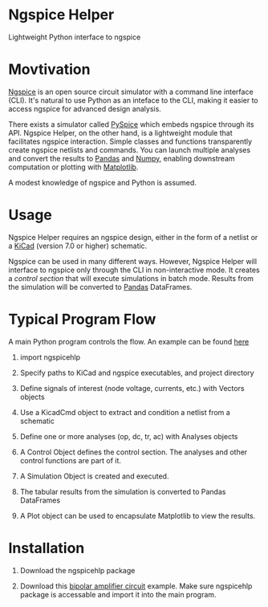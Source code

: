 # Ngspice Helper
Lightweight Python interface to ngspice

# Movtivation
[Ngspice](https://ngspice.sourceforge.io/) is an open source circuit simulator with a command line interface (CLI). It's natural to use Python as an inteface to the CLI, making it easier to access ngspice for advanced design analysis.

There exists a simulator called [PySpice](https://github.com/PySpice-org/PySpice) which embeds ngspice through its API. Ngspice Helper, on the other hand, is a lightweight module that facilitates ngspice interaction. Simple classes and functions transparently create ngspice netlists and commands. You can launch multiple analyses and convert the results to [Pandas](https://pandas.pydata.org/) and [Numpy](https://numpy.org/), enabling downstream computation or plotting with [Matplotlib](https://matplotlib.org/).

A modest knowledge of ngspice and Python is assumed.

# Usage
Ngspice Helper requires an ngspice design, either in the form of a netlist or a [KiCad](https://www.kicad.org/) (version 7.0 or higher) schematic.

Ngspice can be used in many different ways. However, Ngspice Helper will interface to ngspice only through the CLI in non-interactive mode. It creates a *control section* that will execute simulations in batch mode. Results from the simulation will be converted to [Pandas](https://pandas.pydata.org/) DataFrames.


# Typical Program Flow
A main Python program controls the flow. An example can be found [here](https://google.com)

1. import ngspicehlp

1. Specify paths to KiCad and ngspice executables, and project directory

1. Define signals of interest (node voltage, currents, etc.) with Vectors objects

1. Use a KicadCmd object to extract and condition a netlist from a schematic

1. Define one or more analyses (op, dc, tr, ac) with Analyses objects

1. A Control Object defines the control section. The analyses and other control functions are part of it.

1. A Simulation Object is created and executed.

1. The tabular results from the simulation is converted to Pandas DataFrames

1. A Plot object can be used to encapsulate Matplotlib to view the results.

# Installation

1. Download the ngspicehlp package

1. Download this [bipolar amplifier circuit](https://github.com/astorguy/bc546_amp) example. Make sure ngspicehlp package is accessable and import it into the main program.